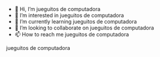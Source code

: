 - 👋 Hi, I’m jueguitos de computadora
- 👀 I’m interested in jueguitos de computadora
- 🌱 I’m currently learning jueguitos de computadora
- 💞️ I’m looking to collaborate on jueguitos de computadora
- 📫 How to reach me jueguitos de computadora

<!---
daniloporta57/daniloporta57 is a ✨ jueguitos de computadora ✨ repository because its `jueguitos de computadora.md` (this file) appears on your GitHub profile.
You can click the Preview link to take a look at your changes.
--->
jueguitos de computadora
